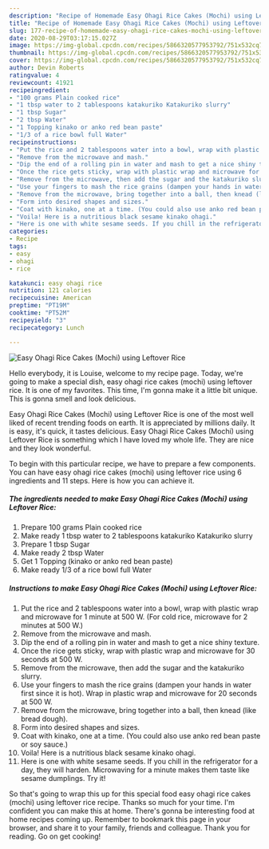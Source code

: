 ```yaml
---
description: "Recipe of Homemade Easy Ohagi Rice Cakes (Mochi) using Leftover Rice"
title: "Recipe of Homemade Easy Ohagi Rice Cakes (Mochi) using Leftover Rice"
slug: 177-recipe-of-homemade-easy-ohagi-rice-cakes-mochi-using-leftover-rice
date: 2020-08-29T03:17:15.027Z
image: https://img-global.cpcdn.com/recipes/5866320577953792/751x532cq70/easy-ohagi-rice-cakes-mochi-using-leftover-rice-recipe-main-photo.jpg
thumbnail: https://img-global.cpcdn.com/recipes/5866320577953792/751x532cq70/easy-ohagi-rice-cakes-mochi-using-leftover-rice-recipe-main-photo.jpg
cover: https://img-global.cpcdn.com/recipes/5866320577953792/751x532cq70/easy-ohagi-rice-cakes-mochi-using-leftover-rice-recipe-main-photo.jpg
author: Devin Roberts
ratingvalue: 4
reviewcount: 41921
recipeingredient:
- "100 grams Plain cooked rice"
- "1 tbsp water to 2 tablespoons katakuriko Katakuriko slurry"
- "1 tbsp Sugar"
- "2 tbsp Water"
- "1 Topping kinako or anko red bean paste"
- "1/3 of a rice bowl full Water"
recipeinstructions:
- "Put the rice and 2 tablespoons water into a bowl, wrap with plastic wrap and microwave for 1 minute at 500 W. (For cold rice, microwave for 2 minutes at 500 W.)"
- "Remove from the microwave and mash."
- "Dip the end of a rolling pin in water and mash to get a nice shiny texture."
- "Once the rice gets sticky, wrap with plastic wrap and microwave for 30 seconds at 500 W."
- "Remove from the microwave, then add the sugar and the katakuriko slurry."
- "Use your fingers to mash the rice grains (dampen your hands in water first since it is hot). Wrap in plastic wrap and microwave for 20 seconds at 500 W."
- "Remove from the microwave, bring together into a ball, then knead (like bread dough)."
- "Form into desired shapes and sizes."
- "Coat with kinako, one at a time. (You could also use anko red bean paste or soy sauce.)"
- "Voila! Here is a nutritious black sesame kinako ohagi."
- "Here is one with white sesame seeds. If you chill in the refrigerator for a day, they will harden. Microwaving for a minute makes them taste like sesame dumplings. Try it!"
categories:
- Recipe
tags:
- easy
- ohagi
- rice

katakunci: easy ohagi rice 
nutrition: 121 calories
recipecuisine: American
preptime: "PT19M"
cooktime: "PT52M"
recipeyield: "3"
recipecategory: Lunch

---
```



![Easy Ohagi Rice Cakes (Mochi) using Leftover Rice](https://img-global.cpcdn.com/recipes/5866320577953792/751x532cq70/easy-ohagi-rice-cakes-mochi-using-leftover-rice-recipe-main-photo.jpg)

Hello everybody, it is Louise, welcome to my recipe page. Today, we're going to make a special dish, easy ohagi rice cakes (mochi) using leftover rice. It is one of my favorites. This time, I'm gonna make it a little bit unique. This is gonna smell and look delicious.

Easy Ohagi Rice Cakes (Mochi) using Leftover Rice is one of the most well liked of recent trending foods on earth. It is appreciated by millions daily. It is easy, it's quick, it tastes delicious. Easy Ohagi Rice Cakes (Mochi) using Leftover Rice is something which I have loved my whole life. They are nice and they look wonderful.




To begin with this particular recipe, we have to prepare a few components. You can have easy ohagi rice cakes (mochi) using leftover rice using 6 ingredients and 11 steps. Here is how you can achieve it.

<!--inarticleads1-->

##### The ingredients needed to make Easy Ohagi Rice Cakes (Mochi) using Leftover Rice:

1. Prepare 100 grams Plain cooked rice
1. Make ready 1 tbsp water to 2 tablespoons katakuriko Katakuriko slurry
1. Prepare 1 tbsp Sugar
1. Make ready 2 tbsp Water
1. Get 1 Topping (kinako or anko red bean paste)
1. Make ready 1/3 of a rice bowl full Water




<!--inarticleads2-->

##### Instructions to make Easy Ohagi Rice Cakes (Mochi) using Leftover Rice:

1. Put the rice and 2 tablespoons water into a bowl, wrap with plastic wrap and microwave for 1 minute at 500 W. (For cold rice, microwave for 2 minutes at 500 W.)
1. Remove from the microwave and mash.
1. Dip the end of a rolling pin in water and mash to get a nice shiny texture.
1. Once the rice gets sticky, wrap with plastic wrap and microwave for 30 seconds at 500 W.
1. Remove from the microwave, then add the sugar and the katakuriko slurry.
1. Use your fingers to mash the rice grains (dampen your hands in water first since it is hot). Wrap in plastic wrap and microwave for 20 seconds at 500 W.
1. Remove from the microwave, bring together into a ball, then knead (like bread dough).
1. Form into desired shapes and sizes.
1. Coat with kinako, one at a time. (You could also use anko red bean paste or soy sauce.)
1. Voila! Here is a nutritious black sesame kinako ohagi.
1. Here is one with white sesame seeds. If you chill in the refrigerator for a day, they will harden. Microwaving for a minute makes them taste like sesame dumplings. Try it!




So that's going to wrap this up for this special food easy ohagi rice cakes (mochi) using leftover rice recipe. Thanks so much for your time. I'm confident you can make this at home. There's gonna be interesting food at home recipes coming up. Remember to bookmark this page in your browser, and share it to your family, friends and colleague. Thank you for reading. Go on get cooking!
